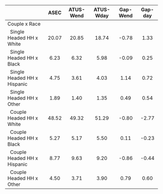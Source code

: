 
|                      |         ASEC |    ATUS-Wend |    ATUS-Wday |     Gap-Wend |      Gap-day |
| -------------------- | :----------: | :----------: | :----------: | :----------: | :----------: |
| Couple x Race        |              |              |              |              |              |
| &nbsp;&nbsp;Single Headed HH x White |        20.07 |        20.85 |        18.74 |        -0.78 |         1.33 |
| &nbsp;&nbsp;Single Headed HH x Black |         6.23 |         6.32 |         5.98 |        -0.09 |         0.25 |
| &nbsp;&nbsp;Single Headed HH x Hispanic |         4.75 |         3.61 |         4.03 |         1.14 |         0.72 |
| &nbsp;&nbsp;Single Headed HH x Other |         1.89 |         1.40 |         1.35 |         0.49 |         0.54 |
| &nbsp;&nbsp;Couple Headed HH x White |        48.52 |        49.32 |        51.29 |        -0.80 |        -2.77 |
| &nbsp;&nbsp;Couple Headed HH x Black |         5.27 |         5.17 |         5.50 |         0.11 |        -0.23 |
| &nbsp;&nbsp;Couple Headed HH x Hispanic |         8.77 |         9.63 |         9.20 |        -0.86 |        -0.44 |
| &nbsp;&nbsp;Couple Headed HH x Other |         4.50 |         3.71 |         3.90 |         0.79 |         0.60 |

